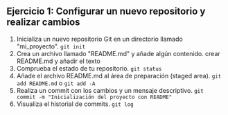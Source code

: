## Ejercicio 1: Configurar un nuevo repositorio y realizar cambios

1. Inicializa un nuevo repositorio Git en un directorio llamado "mi_proyecto".
```git init```
2. Crea un archivo llamado "README.md" y añade algún contenido.
crear README.md y añadir el texto
3. Comprueba el estado de tu repositorio.
```git status```
4. Añade el archivo README.md al área de preparación (staged area).
```git add README.md```
o 
```git add -A```
5. Realiza un commit con los cambios y un mensaje descriptivo.
```git commit -m "Inicialización del proyecto con README"```
6. Visualiza el historial de commits.
```git log```
